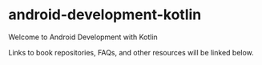 # android-development-kotlin

Welcome to Android Development with Kotlin

Links to book repositories, FAQs, and other resources will be linked below.
